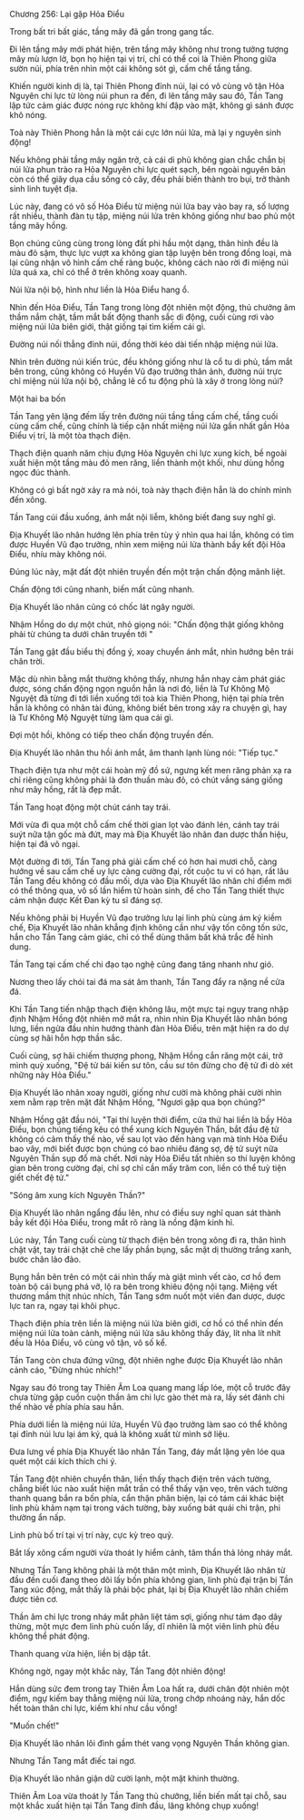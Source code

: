 




Chương 256: Lại gặp Hỏa Điểu


Trong bất tri bất giác, tầng mây đã gần trong gang tấc.

Đi lên tầng mây mới phát hiện, trên tầng mây không như trong tưởng tượng mây mù lượn lờ, bọn họ hiện tại vị trí, chỉ có thể coi là Thiên Phong giữa sườn núi, phía trên nhìn một cái không sót gì, cấm chế tầng tầng.

Khiến người kinh dị là, tại Thiên Phong đỉnh núi, lại có vô cùng vô tận Hỏa Nguyên chi lực từ lòng núi phun ra đến, đi lên tầng mây sau đó, Tần Tang lập tức cảm giác được nóng rực không khí đập vào mặt, không gì sánh được khô nóng.

Toà này Thiên Phong hẳn là một cái cực lớn núi lửa, mà lại y nguyên sinh động!

Nếu không phải tầng mây ngăn trở, cả cái di phủ không gian chắc chắn bị núi lửa phun trào ra Hỏa Nguyên chi lực quét sạch, bên ngoài nguyên bản còn có thể giãy dụa cầu sống cỏ cây, đều phải biến thành tro bụi, trở thành sinh linh tuyệt địa.

Lúc này, đang có vô số Hỏa Điểu từ miệng núi lửa bay vào bay ra, số lượng rất nhiều, thành đàn tụ tập, miệng núi lửa trên không giống như bao phủ một tầng mây hồng.

Bọn chúng cũng cùng trong lòng đất phi hầu một dạng, thân hình đều là màu đỏ sậm, thực lực vượt xa không gian tập luyện bên trong đồng loại, mà lại cũng nhận vô hình cấm chế ràng buộc, không cách nào rời đi miệng núi lửa quá xa, chỉ có thể ở trên không xoay quanh.

Núi lửa nội bộ, hình như liền là Hỏa Điểu hang ổ.

Nhìn đến Hỏa Điểu, Tần Tang trong lòng đột nhiên một động, thủ chưởng âm thầm nắm chặt, tầm mắt bất động thanh sắc di động, cuối cùng rơi vào miệng núi lửa biên giới, thật giống tại tìm kiếm cái gì.

Đường núi nối thẳng đỉnh núi, đồng thời kéo dài tiến nhập miệng núi lửa.

Nhìn trên đường núi kiến trúc, đều không giống như là cổ tu di phủ, tầm mắt bên trong, cũng không có Huyền Vũ đạo trưởng thân ảnh, đường núi trực chỉ miệng núi lửa nội bộ, chẳng lẽ cổ tu động phủ là xây ở trong lòng núi?

Một hai ba bốn

Tần Tang yên lặng đếm lấy trên đường núi tầng tầng cấm chế, tầng cuối cùng cấm chế, cũng chính là tiếp cận nhất miệng núi lửa gần nhất gần Hỏa Điểu vị trí, là một tòa thạch điện.

Thạch điện quanh năm chịu đựng Hỏa Nguyên chi lực xung kích, bề ngoài xuất hiện một tầng màu đỏ men răng, liền thành một khối, như dùng hồng ngọc đúc thành.

Không có gì bất ngờ xảy ra mà nói, toà này thạch điện hẳn là do chính mình đến xông.

Tần Tang cúi đầu xuống, ánh mắt nội liễm, không biết đang suy nghĩ gì.

Địa Khuyết lão nhân hướng lên phía trên tùy ý nhìn qua hai lần, không có tìm được Huyền Vũ đạo trưởng, nhìn xem miệng núi lửa thành bầy kết đội Hỏa Điểu, nhíu mày không nói.

Đúng lúc này, mặt đất đột nhiên truyền đến một trận chấn động mãnh liệt.

Chấn động tới cũng nhanh, biến mất cũng nhanh.

Địa Khuyết lão nhân cũng có chốc lát ngây người.

Nhậm Hồng do dự một chút, nhỏ giọng nói: "Chấn động thật giống không phải từ chúng ta dưới chân truyền tới "

Tần Tang gật đầu biểu thị đồng ý, xoay chuyển ánh mắt, nhìn hướng bên trái chân trời.

Mặc dù nhìn bằng mắt thường không thấy, nhưng hắn nhạy cảm phát giác được, sóng chấn động ngọn nguồn hẳn là nơi đó, liền là Tư Không Mộ Nguyệt đã từng đi tới liền xuống tới toà kia Thiên Phong, hiện tại phía trên hẳn là không có nhân tài đúng, không biết bên trong xảy ra chuyện gì, hay là Tư Không Mộ Nguyệt từng làm qua cái gì.

Đợi một hồi, không có tiếp theo chấn động truyền đến.

Địa Khuyết lão nhân thu hồi ánh mắt, âm thanh lạnh lùng nói: "Tiếp tục."

Thạch điện tựa như một cái hoàn mỹ đồ sứ, ngưng kết men răng phản xạ ra chỉ riêng cũng không phải là đơn thuần màu đỏ, có chút vầng sáng giống như mây hồng, rất là đẹp mắt.

Tần Tang hoạt động một chút cánh tay trái.

Mới vừa đi qua một chỗ cấm chế thời gian lọt vào đánh lén, cánh tay trái suýt nữa tận gốc mà đứt, may mà Địa Khuyết lão nhân đan dược thần hiệu, hiện tại đã vô ngại.

Một đường đi tới, Tần Tang phá giải cấm chế có hơn hai mươi chỗ, càng hướng về sau cấm chế uy lực càng cường đại, rốt cuộc tu vi có hạn, rất lâu Tần Tang đều không có đầu mối, dựa vào Địa Khuyết lão nhân chỉ điểm mới có thể thông qua, vô số lần hiểm tử hoàn sinh, để cho Tần Tang thiết thực cảm nhận được Kết Đan kỳ tu sĩ đáng sợ.

Nếu không phải bị Huyền Vũ đạo trưởng lưu lại linh phù cùng ám ký kiềm chế, Địa Khuyết lão nhân khẳng định không cần như vậy tốn công tốn sức, hắn cho Tần Tang cảm giác, chỉ có thể dùng thâm bất khả trắc để hình dung.

Tần Tang tại cấm chế chi đạo tạo nghệ cũng đang tăng nhanh như gió.

Nương theo lấy chói tai đá ma sát âm thanh, Tần Tang đẩy ra nặng nề cửa đá.

Khi Tần Tang tiến nhập thạch điện không lâu, một mực tại ngụy trang nhập định Nhậm Hồng đột nhiên mở mắt ra, nhìn nhìn Địa Khuyết lão nhân bóng lưng, liền ngửa đầu nhìn hướng thành đàn Hỏa Điểu, trên mặt hiện ra do dự cùng sợ hãi hỗn hợp thần sắc.

Cuối cùng, sợ hãi chiếm thượng phong, Nhậm Hồng cắn răng một cái, trở mình quỳ xuống, "Đệ tử bái kiến sư tôn, cầu sư tôn đừng cho đệ tử đi dò xét những này Hỏa Điểu."

Địa Khuyết lão nhân xoay người, giống như cười mà không phải cười nhìn xem nằm rạp trên mặt đất Nhậm Hồng, "Ngươi gặp qua bọn chúng?"

Nhậm Hồng gật đầu nói, "Tại thí luyện thời điểm, cửa thứ hai liền là bầy Hỏa Điểu, bọn chúng tiếng kêu có thể xung kích Nguyên Thần, bắt đầu đệ tử không có cảm thấy thế nào, về sau lọt vào đến hàng vạn mà tính Hỏa Điểu bao vây, mới biết được bọn chúng có bao nhiêu đáng sợ, đệ tử suýt nữa Nguyên Thần sụp đổ mà chết. Nơi này Hỏa Điểu tất nhiên so thí luyện không gian bên trong cường đại, chỉ sợ chỉ cần mấy trăm con, liền có thể tuỳ tiện giết chết đệ tử."

"Sóng âm xung kích Nguyên Thần?"

Địa Khuyết lão nhân ngẩng đầu lên, như có điều suy nghĩ quan sát thành bầy kết đội Hỏa Điểu, trong mắt rõ ràng là nồng đậm kinh hỉ.

Lúc này, Tần Tang cuối cùng từ thạch điện bên trong xông đi ra, thân hình chật vật, tay trái chặt chẽ che lấy phần bụng, sắc mặt dị thường trắng xanh, bước chân lảo đảo.

Bụng hắn bên trên có một cái nhìn thấy mà giật mình vết cào, cơ hồ đem toàn bộ cái bụng phá vỡ, lộ ra bên trong khiêu động nội tạng. Miệng vết thương mầm thịt nhúc nhích, Tần Tang sớm nuốt một viên đan dược, dược lực tan ra, ngay tại khôi phục.

Thạch điện phía trên liền là miệng núi lửa biên giới, cơ hồ có thể nhìn đến miệng núi lửa toàn cảnh, miệng núi lửa sâu không thấy đáy, lít nha lít nhít đều là Hỏa Điểu, vô cùng vô tận, vô số kể.

Tần Tang còn chưa đứng vững, đột nhiên nghe được Địa Khuyết lão nhân cảnh cáo, "Đừng nhúc nhích!"

Ngay sau đó trong tay Thiên Âm Loa quang mang lấp lóe, một cỗ trước đây chưa từng gặp cuồn cuộn thần âm chi lực gào thét mà ra, lấy sét đánh chi thế nhào về phía phía sau hắn.

Phía dưới liền là miệng núi lửa, Huyền Vũ đạo trưởng làm sao có thể không tại đỉnh núi lưu lại ám ký, quả là không xuất từ mình sở liệu.

Đưa lưng về phía Địa Khuyết lão nhân Tần Tang, đáy mắt lặng yên lóe qua quét một cái kích thích chi ý.

Tần Tang đột nhiên chuyển thân, liền thấy thạch điện trên vách tường, chẳng biết lúc nào xuất hiện mắt trần có thể thấy vặn vẹo, trên vách tường thanh quang bắn ra bốn phía, cẩn thận phân biện, lại có tám cái khác biệt linh phù khảm nạm tại trong vách tường, bày xuống bát quái chi trận, phi thường ẩn nấp.

Linh phù bố trí tại vị trí này, cực kỳ treo quỷ.

Bắt lấy xông cấm người vừa thoát ly hiểm cảnh, tâm thần thả lỏng nháy mắt.

Nhưng Tần Tang không phải là một thân một mình, Địa Khuyết lão nhân từ đầu đến cuối đang theo dõi lấy bốn phía không gian, linh phù đại trận bị Tần Tang xúc động, mắt thấy là phải bộc phát, lại bị Địa Khuyết lão nhân chiếm được tiên cơ.

Thần âm chi lực trong nháy mắt phân liệt tám sợi, giống như tám đạo dây thừng, một mực đem linh phù cuốn lấy, dĩ nhiên là một viên linh phù đều không thể phát động.

Thanh quang vừa hiện, liền bị dập tắt.

Không ngờ, ngay một khắc này, Tần Tang đột nhiên động!

Hắn dùng sức đem trong tay Thiên Âm Loa hất ra, dưới chân đột nhiên một điểm, ngự kiếm bay thẳng miệng núi lửa, trong chớp nhoáng này, hắn dốc hết toàn thân chi lực, kiếm khí như cầu vồng!

"Muốn chết!"

Địa Khuyết lão nhân lôi đình gầm thét vang vọng Nguyên Thần không gian.

Nhưng Tần Tang mắt điếc tai ngơ.

Địa Khuyết lão nhân giận dữ cười lạnh, một mặt khinh thường.

Thiên Âm Loa vừa thoát ly Tần Tang thủ chưởng, liền biến mất tại chỗ, sau một khắc xuất hiện tại Tần Tang đỉnh đầu, lăng không chụp xuống!




